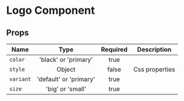 # Logo Component

<!-- STORY -->

## Props

| Name        | Type           | Required  | Description |
| ------------- |:-------------:|:-----:| -------------|
| `color`     | 'black' or 'primary' |  true
| `style`    | Object      |   false | Css properties |
| `variant`| 'default' or 'primary'      |   true  |
| `size`| 'big' or 'small'      |   true |